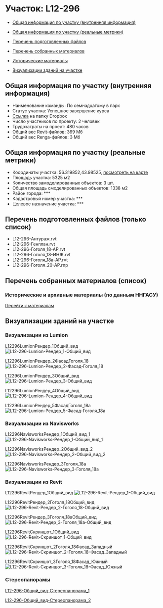 # Участок: L12-296

* [Общая информация по участку (внутренняя информация)](#Chapter1)

* [Общая информация по участку (реальные метрики)](#Chapter2)

* [Перечень подготовленных файлов](#Chapter3)

* [Перечень собранных материалов](#Chapter4)

* [Исторические материалы](#Chapter5)

* [Визуализации зданий на участке](#Chapter6)

## <a id="Chapter1"></a> Общая информация по участку (внутренняя информация)
+ Наименование команды: По семнадцатому в парк
+ Статус участка: Успешное завершение курса
+ [Ссылка](https://www.dropbox.com/sh/wvvgv1nw1iqred9/AAB-4vqDRxbET2CaH7HArASPa/L12_296?dl=0) на папку Dropbox
+ Число участников по проекту: 2 человек
+ Трудозатраты на проект: 480 часов
+ Общий вес Revit-файлов: 369 Мб
+ Общий вес Renga-файлов: 3 Мб
## <a id="Chapter2"></a> Общая информация по участку (реальные метрики)
+ Координаты участка: 56.319852,43.98525, [посмотреть на карте](https://yandex.ru/maps/47/nizhny-novgorod/?ll=43.98525%2C56.319852&z=19)
+ Площадь участка: 5325 м2
+ Количество замоделированных объектов: 3 шт.
+ Общая площадь смоделированных объектов: 1338 м2
+ Район города: *** 
+ Кадастровый номер участка: *** 
+ Целевое назначение участка: *** 
## <a id="Chapter3"></a> Перечень подготовленных файлов (только список)
+ L12-296-Антураж.rvt
+ L12-296-Генплан.rvt
+ L12-296-Гоголя_18-АР.rvt
+ L12-296-Гоголя_18-ИНЖ.rvt
+ L12-296-Гоголя_18а-АР.rvt
+ L12-296-Гоголя_20-АР.rnp
## <a id="Chapter4"></a> Перечень собранных материалов (список)
### <a id="Chapter5"></a> Исторические и архивные материалы (по данным ННГАСУ)
[Перейти к материалам](/BuidingsInfo/3646aa33-43a8-4431-9708-4f7a919e42a4/About.md)
## <a id="Chapter6"></a> Визуализации зданий на участке
### Визуализации из Lumion
L12296LumionРендер_1Общий_вид
![L12-296-Lumion-Рендер_1-Общий_вид](/Images/L12_296/L12-296-Lumion-Рендер_1-Общий_вид_Compressed.jpg)

L12296LumionРендер_2ФасадГоголя_18
![L12-296-Lumion-Рендер_2-Фасад-Гоголя_18](/Images/L12_296/L12-296-Lumion-Рендер_2-Фасад-Гоголя_18_Compressed.jpg)

L12296LumionРендер_3Общий_вид
![L12-296-Lumion-Рендер_3-Общий_вид](/Images/L12_296/L12-296-Lumion-Рендер_3-Общий_вид_Compressed.jpg)

L12296LumionРендер_4Общий_вид
![L12-296-Lumion-Рендер_4-Общий_вид](/Images/L12_296/L12-296-Lumion-Рендер_4-Общий_вид_Compressed.jpg)

L12296LumionРендер_5ФасадГоголя_18а
![L12-296-Lumion-Рендер_5-Фасад-Гоголя_18а](/Images/L12_296/L12-296-Lumion-Рендер_5-Фасад-Гоголя_18а_Compressed.jpg)

### Визуализации из Navisworks
L12296NavisworksРендер_1Общий_вид_1
![L12-296-Navisworks-Рендер_1-Общий_вид_1](/Images/L12_296/L12-296-Navisworks-Рендер_1-Общий_вид_1_Compressed.jpg)

L12296NavisworksРендер_2Общий_вид_2
![L12-296-Navisworks-Рендер_2-Общий_вид_2](/Images/L12_296/L12-296-Navisworks-Рендер_2-Общий_вид_2_Compressed.jpg)

L12296NavisworksРендер_3Гоголя_18а
![L12-296-Navisworks-Рендер_3-Гоголя_18а](/Images/L12_296/L12-296-Navisworks-Рендер_3-Гоголя_18а_Compressed.jpg)

### Визуализации из Revit
L12296RevitРендер_1Общий_вид
![L12-296-Revit-Рендер_1-Общий_вид](/Images/L12_296/L12-296-Revit-Рендер_1-Общий_вид_Compressed.jpg)

L12296RevitРендер_2Гоголя_18Общий_вид
![L12-296-Revit-Рендер_2-Гоголя_18-Общий_вид](/Images/L12_296/L12-296-Revit-Рендер_2-Гоголя_18-Общий_вид_Compressed.jpg)

L12296RevitРендер_3Гоголя_18аОбщий_вид
![L12-296-Revit-Рендер_3-Гоголя_18а-Общий_вид](/Images/L12_296/L12-296-Revit-Рендер_3-Гоголя_18а-Общий_вид_Compressed.jpg)

L12296RevitСкриншот_1Общий_вид
![L12-296-Revit-Скриншот_1-Общий_вид](/Images/L12_296/L12-296-Revit-Скриншот_1-Общий_вид_Compressed.jpg)

L12296RevitСкриншот_2Гоголя_18Фасад_Западный
![L12-296-Revit-Скриншот_2-Гоголя_18-Фасад_Западный](/Images/L12_296/L12-296-Revit-Скриншот_2-Гоголя_18-Фасад_Западный_Compressed.jpg)

L12296RevitСкриншот_3Гоголя_18Фасад_Южный
![L12-296-Revit-Скриншот_3-Гоголя_18-Фасад_Южный](/Images/L12_296/L12-296-Revit-Скриншот_3-Гоголя_18-Фасад_Южный_Compressed.jpg)

### Стереопанорамы
[L12-296-Общий_вид-Стереопанорама_1](https://pano.autodesk.com/pano.html?url=jpgs/c15fa70e-a326-42c4-9705-06f2dbf427a3&version=2)

[L12-296-Общий_вид-Стереопанорама_2](https://pano.autodesk.com/pano.html?url=jpgs/c46c9edf-df77-4d80-82af-ddc5ac8f8232&version=2)

